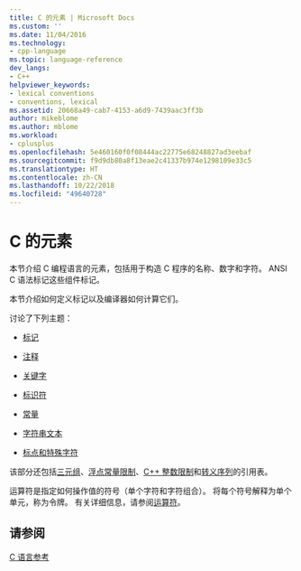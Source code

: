 ```yaml
---
title: C 的元素 | Microsoft Docs
ms.custom: ''
ms.date: 11/04/2016
ms.technology:
- cpp-language
ms.topic: language-reference
dev_langs:
- C++
helpviewer_keywords:
- lexical conventions
- conventions, lexical
ms.assetid: 20668a49-cab7-4153-a6d9-7439aac3ff3b
author: mikeblome
ms.author: mblome
ms.workload:
- cplusplus
ms.openlocfilehash: 5e460160f0f08444ac22775e68248827ad3eebaf
ms.sourcegitcommit: f9d9db80a8f13eae2c41337b974e1298109e33c5
ms.translationtype: HT
ms.contentlocale: zh-CN
ms.lasthandoff: 10/22/2018
ms.locfileid: "49640728"
---
```

# <a name="elements-of-c"></a>C 的元素

本节介绍 C 编程语言的元素，包括用于构造 C 程序的名称、数字和字符。 ANSI C 语法标记这些组件标记。

本节介绍如何定义标记以及编译器如何计算它们。

讨论了下列主题：

- [标记](../c-language/c-tokens.md)

- [注释](../c-language/c-comments.md)

- [关键字](../c-language/c-keywords.md)

- [标识符](../c-language/c-identifiers.md)

- [常量](../c-language/c-constants.md)

- [字符串文本](../c-language/c-string-literals.md)

- [标点和特殊字符](../c-language/punctuation-and-special-characters.md)

该部分还包括[三元组](../c-language/trigraphs.md)、[浮点常量限制](../c-language/limits-on-floating-point-constants.md)、[C++ 整数限制](../c-language/cpp-integer-limits.md)和[转义序列](../c-language/escape-sequences.md)的引用表。

运算符是指定如何操作值的符号（单个字符和字符组合）。 将每个符号解释为单个单元，称为令牌。 有关详细信息，请参阅[运算符](../c-language/c-operators.md)。

## <a name="see-also"></a>请参阅

[C 语言参考](../c-language/c-language-reference.md)
